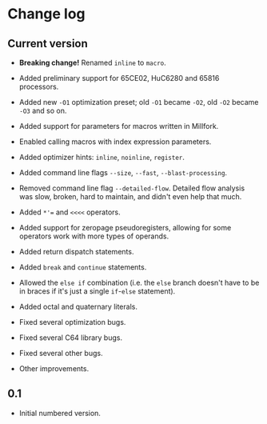 # Change log

## Current version

* **Breaking change!** Renamed `inline` to `macro`.

* Added preliminary support for 65CE02, HuC6280 and 65816 processors.

* Added new `-O1` optimization preset; old `-O1` became `-O2`, old `-O2` became `-O3` and so on.

* Added support for parameters for macros written in Millfork.

* Enabled calling macros with index expression parameters.

* Added optimizer hints: `inline`, `noinline`, `register`.
 
* Added command line flags `--size`, `--fast`, `--blast-processing`.
 
* Removed command line flag `--detailed-flow`. 
Detailed flow analysis was slow, broken, hard to maintain, and didn't even help that much.

* Added `*'=` and `<<<<` operators.

* Added support for zeropage pseudoregisters, allowing for some operators work with more types of operands. 

* Added return dispatch statements.

* Added `break` and `continue` statements.

* Allowed the `else if` combination (i.e. the `else` branch doesn't have to be in braces if it's just a single `if`-`else` statement).

* Added octal and quaternary literals.

* Fixed several optimization bugs.

* Fixed several C64 library bugs.

* Fixed several other bugs.

* Other improvements.

## 0.1

* Initial numbered version.